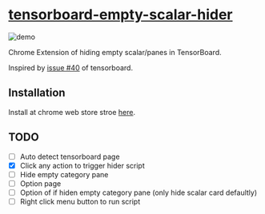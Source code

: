 # [tensorboard-empty-scalar-hider](https://chrome.google.com/webstore/detail/tensorboard-empty-scalar/ejhcppphehbibgdnmjelljfeconkljmk)

![demo](assets/demo.gif)

Chrome Extension of hiding empty scalar/panes in TensorBoard.

Inspired by [issue #40](https://github.com/tensorflow/tensorboard/issues/40) of tensorboard.

## Installation

Install at chrome web store stroe [here](https://chrome.google.com/webstore/detail/tensorboard-empty-scalar/ejhcppphehbibgdnmjelljfeconkljmk).

## TODO

* [ ] Auto detect tensorboard page
* [x] Click any action to trigger hider script
* [ ] Hide empty category pane
* [ ] Option page
* [ ] Option of if hiden empty category pane (only hide scalar card defaultly)
* [ ] Right click menu button to run script
